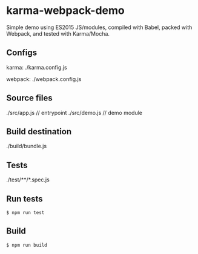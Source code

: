 
# karma-webpack-demo

Simple demo using ES2015 JS/modules, compiled with Babel,
packed with Webpack, and tested with Karma/Mocha.

## Configs

karma:  ./karma.config.js

webpack: ./webpack.config.js

## Source files

./src/app.js // entrypoint
./src/demo.js // demo module

## Build destination

./build/bundle.js

## Tests

./test/**/*.spec.js

## Run tests

```
$ npm run test
```

## Build

```
$ npm run build
```


